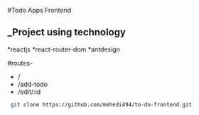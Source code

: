 #Todo Apps Frontend 
## _Project using technology
*reactjs
*react-router-dom
*antdesign

#routes-
- /
- /add-todo
- /edit/:id


```sh
 git clone https://github.com/mehedi494/to-do-frontend.git
```


